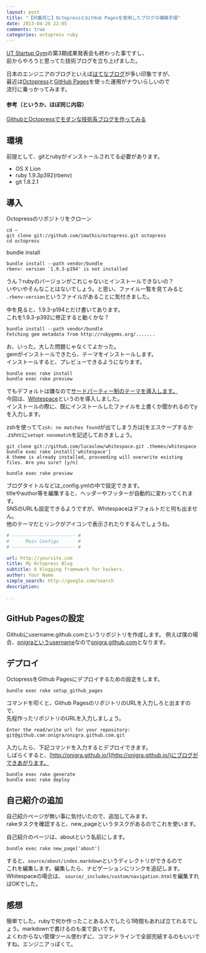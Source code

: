 ```yaml
---
layout: post
title: "【何番煎じ】OctopressとGitHub Pagesを使用したブログの構築手順"
date: 2013-04-28 22:05
comments: true
categories: octopress ruby
---
```

[UT Startup Gym](http://ut-gym.jp/)の第3期成果発表会も終わった事ですし、  
前からやろうと思ってた技術ブログを立ち上げました。  

日本のエンジニアのブログといえば[はてなブログ](http://hatenablog.com/)が多い印象ですが、  
最近は[Octopress](http://octopress.org/)と[GitHub Pages](http://pages.github.com/)を使った運用がナウいらしいので  
流行に乗っかってみます。  

#### 参考（というか、ほぼ同じ内容）

[GithubとOctopressでモダンな技術系ブログを作ってみる](http://blog.glidenote.com/blog/2011/11/07/install-octopress-on-github/)

## 環境

前提として、gitとrubyがインストールされてる必要があります。  

* OS X Lion 
* ruby 1.9.3p392(rbenv)
* git 1.8.2.1

## 導入

Octopressのリポジトリをクローン  

```
cd ~
git clone git://github.com/imathis/octopress.git octopress
cd octopress
```

bundle install  

```
bundle install --path vendor/bundle
rbenv: version `1.9.3-p194' is not installed
```

うん？rubyのバージョンがこれじゃないとインストールできないの？  
いやいやそんなことはないでしょう。と思い、ファイル一覧を見てみると  
`.rbenv-version`というファイルがあることに気付きました。  

中を見ると、1.9.3-p194とだけ書いてあります。  
これを1.9.3-p392に修正すると動くかな？  

```
bundle install --path vendor/bundle
Fetching gem metadata from http://rubygems.org/.......
```

お、いった。大した問題じゃなくてよかった。  
gemがインストールできたら、テーマをインストールします。  
インストールすると、プレビューできるようになります。  

```
bundle exec rake install
bundle exec rake preview
```

でもデフォルトは嫌なので[サードパーティー制のテーマを導入します。](https://github.com/imathis/octopress/wiki/3rd-Party-Octopress-Themes)  
今回は、[Whitespace](https://github.com/lucaslew/whitespace)というのを導入しました。  
インストールの際に、既にインストールしたファイルを上書くか聞かれるのでyを入力します。  

zshを使ってて`zsh: no matches found`が出てしまう方は[をエスケープするか  
.zshrcに`setopt nonomatch`を記述しておきましょう。  

```
git clone git://github.com/lucaslew/whitespace.git .themes/whitespace
bundle exec rake install['whitespace']
A theme is already installed, proceeding will overwrite existing files. Are you sure? [y/n]

bundle exec rake preview
```

ブログタイトルなどは_config.ymlの中で設定できます。  
titleやauthor等を編集すると、ヘッダーやフッターが自動的に変わってくれます。  
SNSのURLも設定できるようですが、Whitespaceはデフォルトだと何も出ません。  
他のテーマだとリンクがアイコンで表示されたりするんでしょうね。  

```yaml
# ----------------------- #
#      Main Configs       #
# ----------------------- #

url: http://yoursite.com
title: My Octopress Blog
subtitle: A blogging framework for hackers.
author: Your Name
simple_search: http://google.com/search
description:

...

```

## GitHub Pagesの設定

Githubにusername.github.comというリポジトリを作成します。
例えば僕の場合、[onigraというusername](https://github.com/onigra)なので[onigra.github.com](https://github.com/onigra/onigra.github.com)となります。  

## デプロイ

OctopressをGithub Pagesにデプロイするための設定をします。  

```
bundle exec rake setup_github_pages
```

コマンドを叩くと、Github PagesのリポジトリのURLを入力しろと出ますので、  
先程作ったリポジトリのURLを入力しましょう。  

```
Enter the read/write url for your repository:
git@github.com:onigra/onigra.github.com.git
```

入力したら、下記コマンドを入力するとデプロイできます。  
しばらくすると、[http://onigra.github.io/](http://onigra.github.io/)にブログができあがります。  

```
bundle exec rake generate
bundle exec rake deploy
```

## 自己紹介の追加

自己紹介ページが無い事に気付いたので、追加してみます。  
rakeタスクを確認すると、new_pageというタスクがあるのでこれを使います。  

自己紹介のページは、aboutという名前にします。  

```
bundle exec rake new_page['about']
```

すると、`source/about/index.markdown`というディレクトリができるので  
これを編集します。編集したら、ナビゲーションにリンクを追記します。  
Whitespaceの場合は、 `source/_includes/custom/navigation.html`を編集すればOKでした。  

## 感想

簡単でした。rubyで何か作ったことある人でしたら1時間もあれば立てれるでしょう。markdownで書けるのも楽で良いです。   
よくわからない管理ツール使わずに、コマンドラインで全部完結するのもいいですね。エンジニアっぽくて。  


